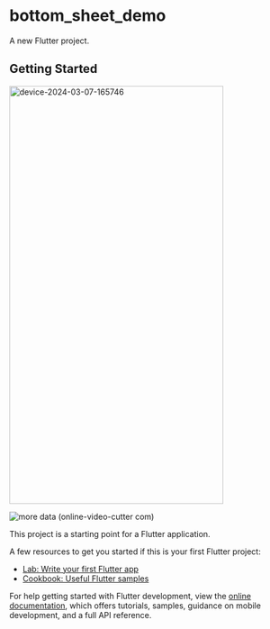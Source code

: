 # bottom_sheet_demo

A new Flutter project.

## Getting Started

<img src="https://github.com/oneflutter/bottom_sheet_demo/assets/155045845/eacde3ae-c401-4c63-96e7-fa039f206e0a" alt="device-2024-03-07-165746" height="742" width="380">

![more data (online-video-cutter com)](https://github.com/oneflutter/bottom_sheet_demo/assets/155045845/f3965465-6e57-4aa3-83f0-765864763ab2)


This project is a starting point for a Flutter application.

A few resources to get you started if this is your first Flutter project:

- [Lab: Write your first Flutter app](https://docs.flutter.dev/get-started/codelab)
- [Cookbook: Useful Flutter samples](https://docs.flutter.dev/cookbook)

For help getting started with Flutter development, view the
[online documentation](https://docs.flutter.dev/), which offers tutorials,
samples, guidance on mobile development, and a full API reference.
